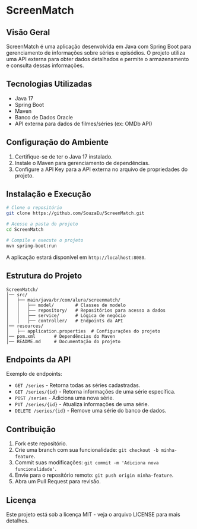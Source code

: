 # ScreenMatch

## Visão Geral
ScreenMatch é uma aplicação desenvolvida em Java com Spring Boot para gerenciamento de informações sobre séries e episódios. O projeto utiliza uma API externa para obter dados detalhados e permite o armazenamento e consulta dessas informações.

## Tecnologias Utilizadas
- Java 17
- Spring Boot
- Maven
- Banco de Dados Oracle
- API externa para dados de filmes/séries (ex: OMDb API)

## Configuração do Ambiente
1. Certifique-se de ter o Java 17 instalado.
2. Instale o Maven para gerenciamento de dependências.
3. Configure a API Key para a API externa no arquivo de propriedades do projeto.

## Instalação e Execução
```sh
# Clone o repositório
git clone https://github.com/SouzaEu/ScreenMatch.git

# Acesse a pasta do projeto
cd ScreenMatch

# Compile e execute o projeto
mvn spring-boot:run
```
A aplicação estará disponível em `http://localhost:8080`.

## Estrutura do Projeto
```
ScreenMatch/
│── src/
│   ├── main/java/br/com/alura/screenmatch/
│   │   ├── model/        # Classes de modelo
│   │   ├── repository/   # Repositórios para acesso a dados
│   │   ├── service/      # Lógica de negócio
│   │   ├── controller/   # Endpoints da API
│── resources/
│   ├── application.properties  # Configurações do projeto
│── pom.xml       # Dependências do Maven
│── README.md     # Documentação do projeto
```

## Endpoints da API
Exemplo de endpoints:
- `GET /series` - Retorna todas as séries cadastradas.
- `GET /series/{id}` - Retorna informações de uma série específica.
- `POST /series` - Adiciona uma nova série.
- `PUT /series/{id}` - Atualiza informações de uma série.
- `DELETE /series/{id}` - Remove uma série do banco de dados.

## Contribuição
1. Fork este repositório.
2. Crie uma branch com sua funcionalidade: `git checkout -b minha-feature`.
3. Commit suas modificações: `git commit -m 'Adiciona nova funcionalidade'`.
4. Envie para o repositório remoto: `git push origin minha-feature`.
5. Abra um Pull Request para revisão.

## Licença
Este projeto está sob a licença MIT - veja o arquivo LICENSE para mais detalhes.

